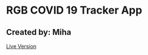 # RGB COVID 19 Tracker App

## Created by: Miha

[Live Version](https://agitated-joliot-5bd09f.netlify.app/)